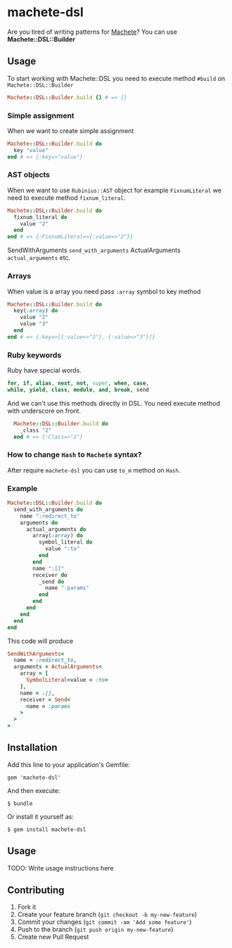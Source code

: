 # machete-dsl

Are you tired of writing patterns for [Machete](https://github.com/openSUSE/machete)? You can use **Machete::DSL::Builder**

## Usage

To start working with Machete::DSL you need to execute method ```#build``` on ```Machete::DSL::Builder```

```ruby
Machete::DSL::Builder.build {} # => {}
```

### Simple assignment

When we want to create simple assignment

```ruby
Machete::DSL::Builder.build do
  key "value"
end # => {:key=>"value"}
```

### AST objects

When we want to use ```Rubinius::AST``` object for example ```FixnumLiteral``` we need to execute method ```fixnum_literal```.

```ruby
Machete::DSL::Builder.build do
  fixnum_literal do
    value "2"
  end
end # => {:FixnumLiteral=>{:value=>"2"}}
```

SendWithArguments ```send_with_arguments```
ActualArguments ```actual_arguments```
etc.

### Arrays

When value is a array you need pass ```:array``` symbol to key method

```ruby
Machete::DSL::Builder.build do
  key(:array) do
    value "2"
    value "3"
  end
end # => {:key=>[{:value=>"2"}, {:value=>"3"}]}
```

### Ruby keywords

Ruby have special words.

```ruby
for, if, alias, next, not, super, when, case,
while, yield, class, module, and, break, send
```

And we can't use this methods directly in DSL. You need execute method with underscore on front.

```ruby
  Machete::DSL::Builder.build do
    _class "2"
  end # => {:Class=>"2"}
```

### How to change ```Hash``` to ```Machete``` syntax?

After require ```machete-dsl``` you can use ```to_m``` method on ```Hash```.

### Example

```ruby
Machete::DSL::Builder.build do
  send_with_arguments do
    name ":redirect_to"
    arguments do
      actual_arguments do
        array(:array) do
          symbol_literal do
            value ":to"
          end
        end
        name ":[]"
        receiver do
          _send do
            name ":params"
          end
        end
      end
    end
  end
end
```

This code will produce

```ruby
SendWithArguments<
  name = :redirect_to,
  arguments = ActualArguments<
    array = [
      SymbolLiteral<value = :to>
    ],
    name = :[],
    receiver = Send<
      name = :params
    >
  >
>
```

## Installation

Add this line to your application's Gemfile:

    gem 'machete-dsl'

And then execute:

    $ bundle

Or install it yourself as:

    $ gem install machete-dsl

## Usage

TODO: Write usage instructions here

## Contributing

1. Fork it
2. Create your feature branch (`git checkout -b my-new-feature`)
3. Commit your changes (`git commit -am 'Add some feature'`)
4. Push to the branch (`git push origin my-new-feature`)
5. Create new Pull Request
